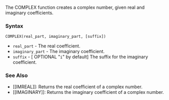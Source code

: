 The COMPLEX function creates a complex number, given real and imaginary coefficients.
### Syntax

`COMPLEX(real_part, imaginary_part, [suffix])`

* `real_part` - The real coefficient.
* `imaginary_part` - The imaginary coefficient.
* `suffix` - [ OPTIONAL "`i`" by default] The suffix for the imaginary coefficient.

### See Also

* [[IMREAL]]: Returns the real coefficient of a complex number.
* [[IMAGINARY]]: Returns the imaginary coefficient of a complex number.